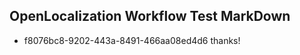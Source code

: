 ## OpenLocalization Workflow Test MarkDown
* f8076bc8-9202-443a-8491-466aa08ed4d6 thanks!

<!--HONumber=Aug16_HO4-->


